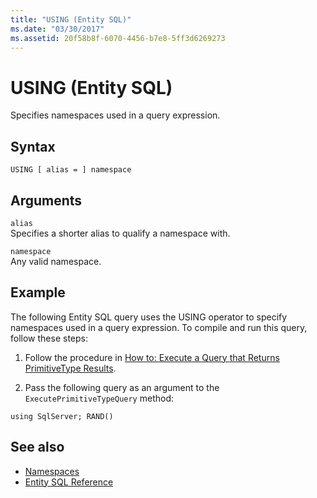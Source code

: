 ```yaml
---
title: "USING (Entity SQL)"
ms.date: "03/30/2017"
ms.assetid: 20f58b8f-6070-4456-b7e8-5ff3d6269273
---
```

# USING (Entity SQL)
Specifies namespaces used in a query expression.  
  
## Syntax  
  
```  
USING [ alias = ] namespace  
```  
  
## Arguments  
 `alias`  
 Specifies a shorter alias to qualify a namespace with.  
  
 `namespace`  
 Any valid namespace.  
  
## Example  
 The following Entity SQL query uses the USING operator to specify namespaces used in a query expression. To compile and run this query, follow these steps:  
  
1.  Follow the procedure in [How to: Execute a Query that Returns PrimitiveType Results](../../../../../../docs/framework/data/adonet/ef/how-to-execute-a-query-that-returns-primitivetype-results.md).  
  
2.  Pass the following query as an argument to the `ExecutePrimitiveTypeQuery` method:  
  
```  
using SqlServer; RAND()  
```  
  
## See also

- [Namespaces](../../../../../../docs/framework/data/adonet/ef/language-reference/namespaces-entity-sql.md)
- [Entity SQL Reference](../../../../../../docs/framework/data/adonet/ef/language-reference/entity-sql-reference.md)
